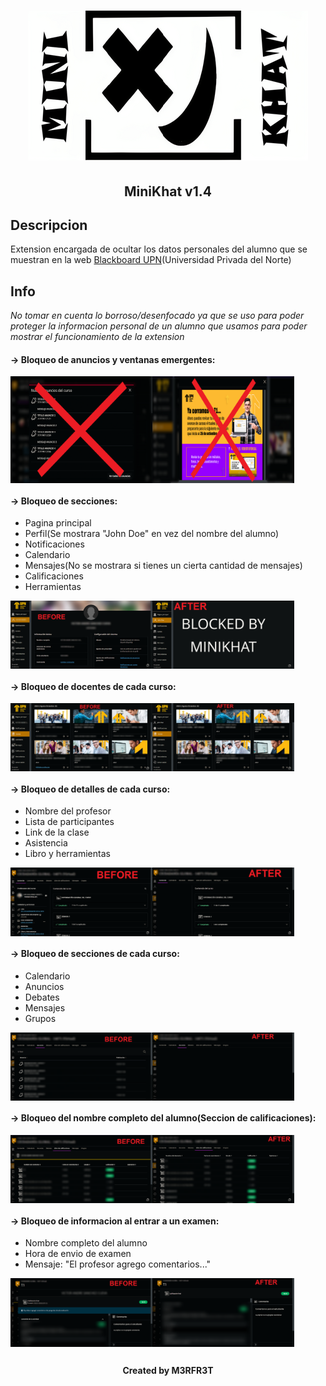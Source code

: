 <h1 align="center"><img src="/img/MiniKhat.png" alt="MiniKhat" width="448px" height="240px"></h1>
<h2 align="center">MiniKhat v1.4</h2>

## Descripcion

Extension encargada de ocultar los datos personales del alumno que se muestran en la web <a href="https://upn.blackboard.com/">Blackboard UPN</a>(Universidad Privada del Norte)

## Info

<i>No tomar en cuenta lo borroso/desenfocado ya que se uso para poder proteger la informacion personal de un alumno que usamos para poder mostrar el funcionamiento de la extension</i>

#### -> Bloqueo de anuncios y ventanas emergentes:

<div style="display:flex;">
  <img src="/img/announcement.png" alt="announcement" style="width:45%;">
  <img src="/img/popup.png" alt="popup" style="width:45%;">
</div>


#### -> Bloqueo de secciones:

- Pagina principal
- Perfil(Se mostrara "John Doe" en vez del nombre del alumno)
- Notificaciones
- Calendario
- Mensajes(No se mostrara si tienes un cierta cantidad de mensajes)
- Calificaciones
- Herramientas
  
<div style="display:flex;">
  <img src="/img/profile.png" alt="profile" style="width:45%;">
  <img src="/img/profile_block.png" alt="profile_block" style="width:45%;">
</div>

#### -> Bloqueo de docentes de cada curso:

<div style="display:flex;">
  <img src="/img/course_info.png" alt="course_info" style="width:45%;">
  <img src="/img/course_info_block.png" alt="course_info_block" style="width:45%;">
</div>

#### -> Bloqueo de detalles de cada curso:

- Nombre del profesor
- Lista de participantes
- Link de la clase
- Asistencia
- Libro y herramientas

<div style="display:flex;">
  <img src="/img/course_details.png" alt="course_details" style="width:45%;">
  <img src="/img/course_details_block.png" alt="course_details_block" style="width:45%;">
</div>

#### -> Bloqueo de secciones de cada curso:

- Calendario
- Anuncios
- Debates
- Mensajes
- Grupos

<div style="display:flex;">
  <img src="/img/course_nav.png" alt="course_nav" style="width:45%;">
  <img src="/img/course_nav_block.png" alt="course_nav_block" style="width:45%;">
</div>

#### -> Bloqueo del nombre completo del alumno(Seccion de calificaciones):

<div style="display:flex;">
  <img src="/img/exam_student_name.png" alt="exam_student_name" style="width:45%;">
  <img src="/img/exam_student_name_block.png" alt="exam_student_name_block" style="width:45%;">
</div>

#### -> Bloqueo de informacion al entrar a un examen:

- Nombre completo del alumno
- Hora de envio de examen
- Mensaje: "El profesor agrego comentarios..."

<div style="display:flex;">
  <img src="/img/exam_data.png" alt="exam_data" style="width:45%;">
  <img src="/img/exam_data_block.png" alt="exam_data_block" style="width:45%;">
</div>

##
<h4 align="center">Created by M3RFR3T</h1>
